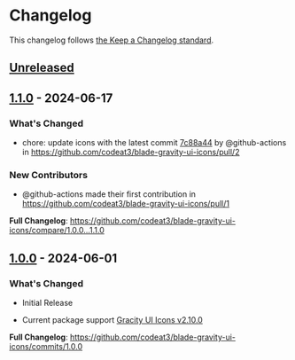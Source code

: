 # Changelog

This changelog follows [the Keep a Changelog standard](https://keepachangelog.com).

## [Unreleased](https://github.com/codeat3/blade-gravity-ui-icons/compare/1.1.0...HEAD)

## [1.1.0](https://github.com/codeat3/blade-gravity-ui-icons/compare/1.0.0...1.1.0) - 2024-06-17

### What's Changed

* chore: update icons with the latest commit [7c88a44](https://github.com/gravity-ui/icons/commit/7c88a44a53d1131fa5aec0dd9454d9f24bab8a13) by @github-actions in https://github.com/codeat3/blade-gravity-ui-icons/pull/2

### New Contributors

* @github-actions made their first contribution in https://github.com/codeat3/blade-gravity-ui-icons/pull/1

**Full Changelog**: https://github.com/codeat3/blade-gravity-ui-icons/compare/1.0.0...1.1.0

## [1.0.0](https://github.com/codeat3/blade-gravity-ui-icons/compare/1.0.0...1.0.0) - 2024-06-01

### What's Changed

* Initial Release

- Current package support [Gracity UI Icons v2.10.0](https://github.com/gravity-ui/icons/releases/tag/v2.10.0)

**Full Changelog**: https://github.com/codeat3/blade-gravity-ui-icons/commits/1.0.0

